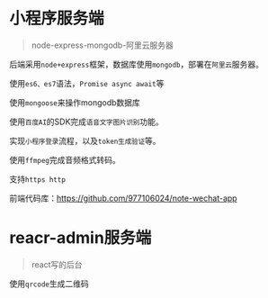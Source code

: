 # 小程序服务端
>node-express-mongodb-阿里云服务器

后端采用`node+express`框架，数据库使用`mongodb`，部署在`阿里云`服务器。

使用`es6、es7`语法，`Promise async await`等

使用`mongoose`来操作mongodb数据库

使用`百度AI`的SDK完成`语音文字图片识别`功能。

实现`小程序登录`流程，以及`token生成验证`等。

使用`ffmpeg`完成音频格式转码。

支持`https http`

前端代码库：https://github.com/977106024/note-wechat-app

# reacr-admin服务端
>react写的后台  

使用`qrcode`生成二维码
